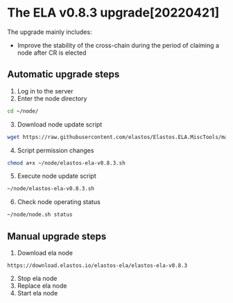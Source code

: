 # The ELA v0.8.3 upgrade[20220421]

The upgrade mainly includes:
- Improve the stability of the cross-chain during the period of claiming a node after CR is elected

## Automatic upgrade steps

1. Log in to the server
2. Enter the node directory

```bash
cd ~/node/
```

3. Download node update script

```bash
wget https://raw.githubusercontent.com/elastos/Elastos.ELA.MiscTools/master/upgrade/ela/elastos-ela-v0.8.3.sh
```
4. Script permission changes

```bash
chmod a+x ~/node/elastos-ela-v0.8.3.sh
```

5. Execute node update script

```bash
~/node/elastos-ela-v0.8.3.sh
```

6. Check node operating status

```bash
~/node/node.sh status
```

## Manual upgrade steps

1. Download ela node

```
https://download.elastos.io/elastos-ela/elastos-ela-v0.8.3
```

2. Stop ela node
3. Replace ela node
4. Start ela node